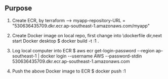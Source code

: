 ## Purpose

1. Create ECR, by terraform
   --> myapp-repository-URL = "530636435709.dkr.ecr.ap-southeast-1.amazonaws.com/myapp"

2. Create Docker image on local repo, first change into \dockerfile dir,next start Docker desktop
   $ docker build -t <URL>:1 .

3. Log local computer into ECR
   $ aws ecr get-login-password --region ap-southeast-1 | docker login --username AWS --password-stdin 530636435709.dkr.ecr.ap-southeast-1.amazonaws.com

4. Push the above Docker image to ECR
   $ docker push <URL>:1
